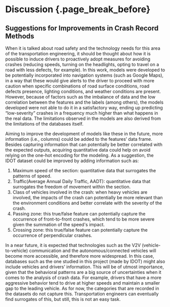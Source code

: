 # Discussion {.page_break_before}

## Suggestions for Improvements in Crash Record Methods

When it is talked about road safety and the technology needs for this area of the transportation engineering, it should be thought about how it is possible to induce drivers to proactively adopt measures for avoiding crashes (reducing speeds, turning on the headlights, opting to travel on a road with less defects, for example). In this work, models were developed to be potentially incorporated into navigation systems (such as Google Maps), in a way that these would give alerts to the driver to proceed with more caution when specific combinations of road surface conditions, road defects presence, lighting conditions, and weather conditions are present. However, because of factors such as the imbalance of data and the low correlation between the features and the labels (among others), the models developed were not able to do it in a satisfactory way, ending up predicting “low-severity” crashes in a frequency much higher than what happens in the real data. The limitations observed in the models are also derived from the limitations of the databases itself. 

Aiming to improve the development of models like these in the future, more information (i.e., columns) could be added to the features’ data frame. Besides capturing information that can potentially be better correlated with the expected outputs, acquiring quantitative data could help on avoid relying on the one-hot encoding for the modeling. As a suggestion, the IDOT dataset could be improved by adding information such as:

1. Maximum speed of the section: quantitative data that surrogates the patterns of speed.
2. Traffic(Average Annual Daily Traffic, AADT): quantitative data that surrogates the freedom of movement within the section.
3. Class of vehicles involved in the crash: when heavy vehicles are involved, the impacts of the crash can potentially be more relevant than the environment conditions and better correlate with the severity of the crash.
4. Passing zone: this true/false feature can potentially capture the occurrence of front-to-front crashes, which tend to be more severe given the summation of the speed's impact.
5. Crossing zone: this true/false feature can potentially capture the occurrence of perpendicular crashes.

In a near future, it is expected that technologies such as the V2V (vehicle-to-vehicle) communication and the autonomous/connected vehicles will become more accessible, and therefore more widespread. In this case, databases such as the one studied in this project (made by IDOT) might also include vehicles and drivers’ information. This will be of utmost importance, given that the behavioral patterns are a big source of uncertainties when it comes to the analysis of crash data. For example, drivers that have a more aggressive behavior tend to drive at higher speeds and maintain a smaller gap to the leading vehicle. As for now, the categories that are recorded in the datasets do not capture this. Transportation engineers can eventually find surrogates of this, but still, this is not an easy task.

